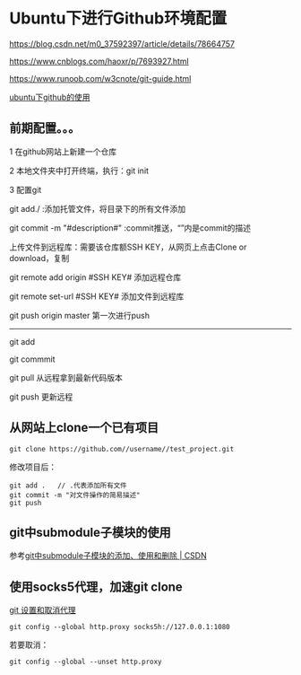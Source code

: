 # Ubuntu下进行Github环境配置

https://blog.csdn.net/m0_37592397/article/details/78664757

https://www.cnblogs.com/haoxr/p/7693927.html

https://www.runoob.com/w3cnote/git-guide.html

[ubuntu下github的使用](https://blog.csdn.net/u012411498/article/details/80675608)





## 前期配置。。。

1 在github网站上新建一个仓库

2 本地文件夹中打开终端，执行：git init

3 配置git

git add./ :添加托管文件，将目录下的所有文件添加

git commit -m "#description#"  :commit推送，“”内是commit的描述

上传文件到远程库：需要该仓库额SSH KEY，从网页上点击Clone or download，复制

git remote add origin #SSH KEY#   添加远程仓库

git remote set-url #SSH KEY#    添加文件到远程库

git push origin master 第一次进行push

***

git add

git commmit

git pull 从远程拿到最新代码版本

git push 更新远程


## 从网站上clone一个已有项目
```
git clone https://github.com//username//test_project.git 
```
修改项目后：
```
git add .   // .代表添加所有文件  
git commit -m "对文件操作的简易描述"  
git push
```


## git中submodule子模块的使用
参考[git中submodule子模块的添加、使用和删除 | CSDN](https://blog.csdn.net/guotianqing/article/details/82391665)

## 使用socks5代理，加速git clone
[git 设置和取消代理](https://gist.github.com/laispace/666dd7b27e9116faece6)
```
git config --global http.proxy socks5h://127.0.0.1:1080

```
若要取消：
```
git config --global --unset http.proxy
```


